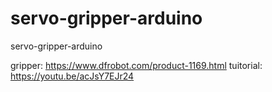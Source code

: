 # servo-gripper-arduino
servo-gripper-arduino

gripper: https://www.dfrobot.com/product-1169.html
tuitorial: https://youtu.be/acJsY7EJr24
